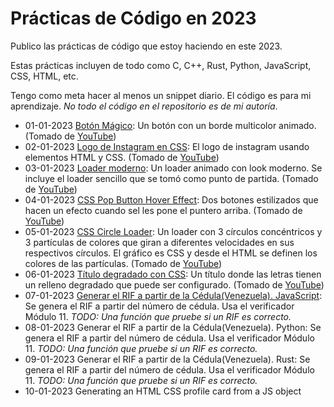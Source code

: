 # Prácticas de Código en 2023

Publico las prácticas de código que estoy haciendo en este 2023.

Estas prácticas incluyen de todo como C, C++, Rust, Python, JavaScript, CSS, HTML, etc.

Tengo como meta hacer al menos un snippet diario. El código es para mi aprendizaje. *No todo el código en el repositorio es de mi autoría*.

* 01-01-2023 [Botón Mágico](https://codepen.io/bixo/pen/xxJOgyd): Un botón con un borde multicolor animado. (Tomado de [YouTube](https://www.youtube.com/shorts/EORCZ2imaQo))
* 02-01-2023 [Logo de Instagram en CSS](https://codepen.io/bixo/pen/yLqJmoa): El logo de instagram usando elementos HTML y CSS. (Tomado de [YouTube](https://www.youtube.com/shorts/SpFJ0KzTFmk))
* 03-01-2023 [Loader moderno](https://codepen.io/bixo/pen/jOpMGJz): Un loader animado con look moderno. Se incluye el loader sencillo que se tomó como punto de partida. (Tomado de [YouTube](https://www.youtube.com/shorts/jF1elSct-SE))
* 04-01-2023 [CSS Pop Button Hover Effect](https://codepen.io/bixo/pen/VwBmbXJ): Dos botones estilizados que hacen un efecto cuando sel les pone el puntero arriba. (Tomado de [YouTube](https://www.youtube.com/shorts/ZOcOmhE6ENg))
* 05-01-2023 [CSS Circle Loader](https://codepen.io/bixo/pen/wvxojeN): Un loader con 3 círculos concéntricos y 3 partículas de colores que giran a diferentes velocidades en sus respectivos círculos. El gráfico es CSS y desde el HTML se definen los colores de las partículas. (Tomado de [YouTube](https://www.youtube.com/shorts/VHl6E200ysc))
* 06-01-2023 [Título degradado con CSS](https://codepen.io/bixo/pen/RwBoBaa): Un título donde las letras tienen un relleno degradado que puede ser configurado. (Tomado de [YouTube](https://www.youtube.com/shorts/EORCZ2imaQo))
* 07-01-2023 [Generar el RIF a partir de la Cédula(Venezuela). JavaScript](https://codepen.io/bixo/pen/JjBRmgg): Se genera el RIF a partir del número de cédula. Usa el verificador Módulo 11. *TODO: Una función que pruebe si un RIF es correcto.*
* 08-01-2023 Generar el RIF a partir de la Cédula(Venezuela). Python: Se genera el RIF a partir del número de cédula. Usa el verificador Módulo 11. *TODO: Una función que pruebe si un RIF es correcto.*
* 09-01-2023 Generar el RIF a partir de la Cédula(Venezuela). Rust: Se genera el RIF a partir del número de cédula. Usa el verificador Módulo 11. *TODO: Una función que pruebe si un RIF es correcto.*
* 10-01-2023 Generating an HTML CSS profile card from a JS object